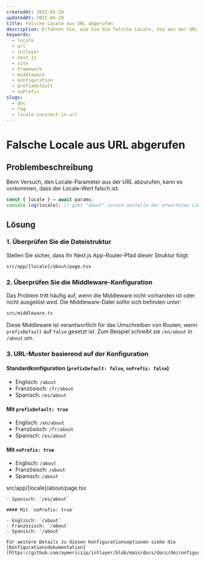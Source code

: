 ```yaml
---
createdAt: 2025-05-20
updatedAt: 2025-06-29
title: Falsche Locale aus URL abgerufen
description: Erfahren Sie, wie Sie die falsche Locale, die aus der URL abgerufen wird, beheben können.
keywords:
  - locale
  - url
  - intlayer
  - next.js
  - vite
  - framework
  - middleware
  - konfiguration
  - prefixDefault
  - noPrefix
slugs:
  - doc
  - faq
  - locale-incorect-in-url
---
```


# Falsche Locale aus URL abgerufen

## Problembeschreibung

Beim Versuch, den Locale-Parameter aus der URL abzurufen, kann es vorkommen, dass der Locale-Wert falsch ist:

```js
const { locale } = await params;
console.log(locale); // gibt "about" zurück anstelle der erwarteten Locale
```

## Lösung

### 1. Überprüfen Sie die Dateistruktur

Stellen Sie sicher, dass Ihr Next.js App-Router-Pfad dieser Struktur folgt:

```bash
src/app/[locale]/about/page.tsx
```

### 2. Überprüfen Sie die Middleware-Konfiguration

Das Problem tritt häufig auf, wenn die Middleware nicht vorhanden ist oder nicht ausgelöst wird. Die Middleware-Datei sollte sich befinden unter:

```bash
src/middleware.ts
```

Diese Middleware ist verantwortlich für das Umschreiben von Routen, wenn `prefixDefault` auf `false` gesetzt ist. Zum Beispiel schreibt sie `/en/about` in `/about` um.

### 3. URL-Muster basierend auf der Konfiguration

#### Standardkonfiguration (`prefixDefault: false`, `noPrefix: false`)

- Englisch: `/about`
- Französisch: `/fr/about`
- Spanisch: `/es/about`

#### Mit `prefixDefault: true`

- Englisch: `/en/about`
- Französisch: `/fr/about`
- Spanisch: `/es/about`

#### Mit `noPrefix: true`

- Englisch: `/about`
- Französisch: `/about`
- Spanisch: `/about`

src/app/[locale]/about/page.tsx

```
- Spanisch: `/es/about`

#### Mit `noPrefix: true`

- Englisch: `/about`
- Französisch: `/about`
- Spanisch: `/about`

Für weitere Details zu diesen Konfigurationsoptionen siehe die [Konfigurationsdokumentation](https://github.com/aymericzip/intlayer/blob/main/docs/docs/de/configuration.md).
```

